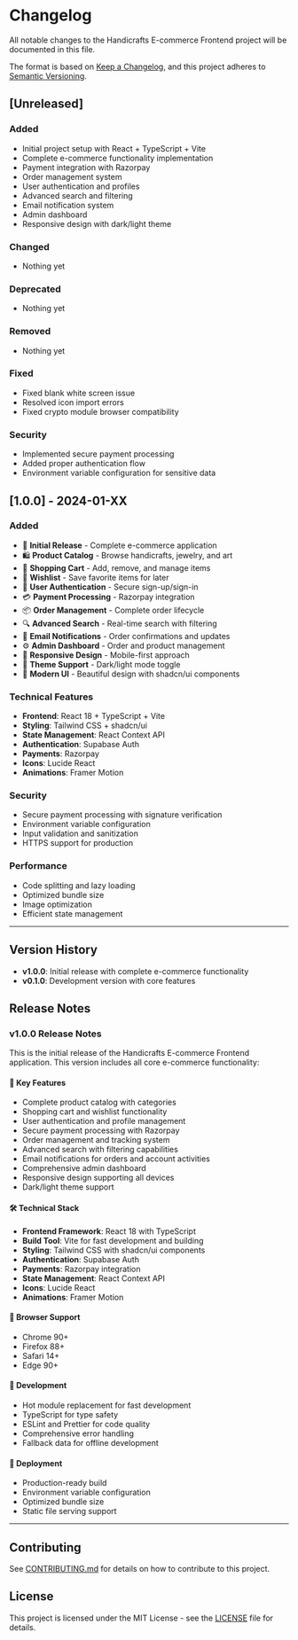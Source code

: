 # Changelog

All notable changes to the Handicrafts E-commerce Frontend project will be documented in this file.

The format is based on [Keep a Changelog](https://keepachangelog.com/en/1.0.0/),
and this project adheres to [Semantic Versioning](https://semver.org/spec/v2.0.0.html).

## [Unreleased]

### Added
- Initial project setup with React + TypeScript + Vite
- Complete e-commerce functionality implementation
- Payment integration with Razorpay
- Order management system
- User authentication and profiles
- Advanced search and filtering
- Email notification system
- Admin dashboard
- Responsive design with dark/light theme

### Changed
- Nothing yet

### Deprecated
- Nothing yet

### Removed
- Nothing yet

### Fixed
- Fixed blank white screen issue
- Resolved icon import errors
- Fixed crypto module browser compatibility

### Security
- Implemented secure payment processing
- Added proper authentication flow
- Environment variable configuration for sensitive data

## [1.0.0] - 2024-01-XX

### Added
- 🎉 **Initial Release** - Complete e-commerce application
- 🛍️ **Product Catalog** - Browse handicrafts, jewelry, and art
- 🛒 **Shopping Cart** - Add, remove, and manage items
- 💝 **Wishlist** - Save favorite items for later
- 👤 **User Authentication** - Secure sign-up/sign-in
- 💳 **Payment Processing** - Razorpay integration
- 📦 **Order Management** - Complete order lifecycle
- 🔍 **Advanced Search** - Real-time search with filtering
- 📧 **Email Notifications** - Order confirmations and updates
- ⚙️ **Admin Dashboard** - Order and product management
- 📱 **Responsive Design** - Mobile-first approach
- 🌙 **Theme Support** - Dark/light mode toggle
- 🎨 **Modern UI** - Beautiful design with shadcn/ui components

### Technical Features
- **Frontend**: React 18 + TypeScript + Vite
- **Styling**: Tailwind CSS + shadcn/ui
- **State Management**: React Context API
- **Authentication**: Supabase Auth
- **Payments**: Razorpay
- **Icons**: Lucide React
- **Animations**: Framer Motion

### Security
- Secure payment processing with signature verification
- Environment variable configuration
- Input validation and sanitization
- HTTPS support for production

### Performance
- Code splitting and lazy loading
- Optimized bundle size
- Image optimization
- Efficient state management

---

## Version History

- **v1.0.0**: Initial release with complete e-commerce functionality
- **v0.1.0**: Development version with core features

## Release Notes

### v1.0.0 Release Notes

This is the initial release of the Handicrafts E-commerce Frontend application. This version includes all core e-commerce functionality:

#### 🚀 Key Features
- Complete product catalog with categories
- Shopping cart and wishlist functionality
- User authentication and profile management
- Secure payment processing with Razorpay
- Order management and tracking system
- Advanced search with filtering capabilities
- Email notifications for orders and account activities
- Comprehensive admin dashboard
- Responsive design supporting all devices
- Dark/light theme support

#### 🛠️ Technical Stack
- **Frontend Framework**: React 18 with TypeScript
- **Build Tool**: Vite for fast development and building
- **Styling**: Tailwind CSS with shadcn/ui components
- **Authentication**: Supabase Auth
- **Payments**: Razorpay integration
- **State Management**: React Context API
- **Icons**: Lucide React
- **Animations**: Framer Motion

#### 📱 Browser Support
- Chrome 90+
- Firefox 88+
- Safari 14+
- Edge 90+

#### 🔧 Development
- Hot module replacement for fast development
- TypeScript for type safety
- ESLint and Prettier for code quality
- Comprehensive error handling
- Fallback data for offline development

#### 🚀 Deployment
- Production-ready build
- Environment variable configuration
- Optimized bundle size
- Static file serving support

---

## Contributing

See [CONTRIBUTING.md](CONTRIBUTING.md) for details on how to contribute to this project.

## License

This project is licensed under the MIT License - see the [LICENSE](LICENSE) file for details.
